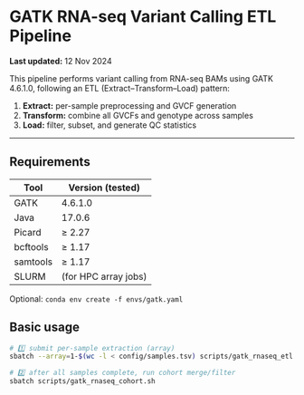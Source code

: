 # GATK RNA-seq Variant Calling ETL Pipeline

**Last updated:** 12 Nov 2024  

This pipeline performs variant calling from RNA-seq BAMs using GATK 4.6.1.0, 
following an ETL (Extract–Transform–Load) pattern:

1. **Extract:** per-sample preprocessing and GVCF generation  
2. **Transform:** combine all GVCFs and genotype across samples  
3. **Load:** filter, subset, and generate QC statistics  

---

## Requirements

| Tool | Version (tested) |
|------|------------------|
| GATK | 4.6.1.0 |
| Java | 17.0.6 |
| Picard | ≥ 2.27 |
| bcftools | ≥ 1.17 |
| samtools | ≥ 1.17 |
| SLURM | (for HPC array jobs) |

Optional: `conda env create -f envs/gatk.yaml`

## Basic usage

```bash
# 1️⃣ submit per-sample extraction (array)
sbatch --array=1-$(wc -l < config/samples.tsv) scripts/gatk_rnaseq_etl.sh

# 2️⃣ after all samples complete, run cohort merge/filter
sbatch scripts/gatk_rnaseq_cohort.sh

